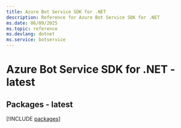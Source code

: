```yaml
---
title: Azure Bot Service SDK for .NET
description: Reference for Azure Bot Service SDK for .NET
ms.date: 06/09/2025
ms.topic: reference
ms.devlang: dotnet
ms.service: botservice
---
```

# Azure Bot Service SDK for .NET - latest
## Packages - latest
[!INCLUDE [packages](bot-service-index.md)]